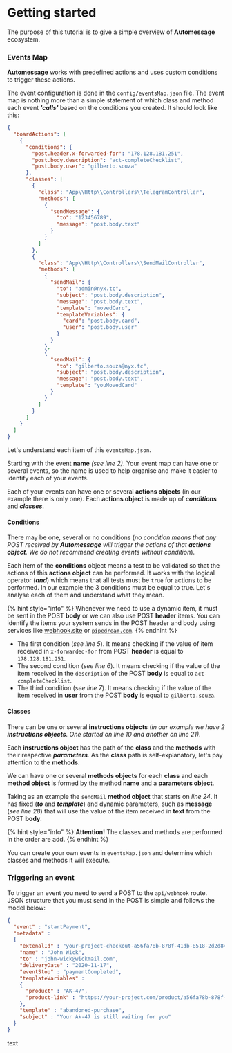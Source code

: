 # Getting started

The purpose of this tutorial is to give a simple overview of **Automessage** ecosystem.

### Events Map

**Automessage** works with predefined actions and uses custom conditions to trigger these actions.

The event configuration is done in the `config/eventsMap.json` file. The event map is nothing more than a simple statement of which class and method each event _**'calls'**_ based on the conditions you created. It should look like this:

```json
{
  "boardActions": [
    {
      "conditions": {
        "post.header.x-forwarded-for": "178.128.181.251",
        "post.body.description": "act-completeChecklist",
        "post.body.user": "gilberto.souza"
      },
      "classes": [
        {
          "class": "App\\Http\\Controllers\\TelegramController",
          "methods": [
            {
              "sendMessage": {
                "to": "123456789",
                "message": "post.body.text"
              }
            }
          ]
        },
        {
          "class": "App\\Http\\Controllers\\SendMailController",
          "methods": [
            {
              "sendMail": {
                "to": "admin@nyx.tc",
                "subject": "post.body.description",
                "message": "post.body.text",
                "template": "movedCard",
                "templateVariables": {
                  "card": "post.body.card",
                  "user": "post.body.user"
                }
              }
            },
            {
              "sendMail": {
                "to": "gilberto.souza@nyx.tc",
                "subject": "post.body.description",
                "message": "post.body.text",
                "template": "youMovedCard"
              }
            }
          ]
        }
      ]
    }
  ]
}
```

Let's understand each item of this `eventsMap.json`.

Starting with the event **name** _(see line 2)_. Your event map can have one or several events, so the name is used to help organise and make it easier to identify each of your events.

Each of your events can have one or several **actions objects** (in our example there is only one). Each **actions object** is made up of _**conditions**_ and _**classes**_.

#### Conditions

There may be one, several or no conditions (_no condition means that any POST received by **Automessage** will trigger the actions of that **actions object**. We do not recommend creating events without condition_).

Each item of the **conditions** object means a test to be validated so that the actions of this **actions object** can be performed. It works with the logical operator (_**and**_) which means that all tests must be `true` for actions to be performed. In our example the 3 conditions must be equal to true. Let's analyse each of them and understand what they mean.

{% hint style="info" %}
Whenever we need to use a dynamic item, it must be sent in the POST **body** or we can also use POST **header** items. You can identify the items your system sends in the POST header and body using services like [webhook.site](https://webhook.site) or [`pipedream.com`](https://pipedream.com).
{% endhint %}

* The first condition (_see line 5_). It means checking if the value of item received in `x-forwarded-for` from POST **header** is equal to `178.128.181.251`.
* The second condition (_see line 6_). It means checking if the value of the item received in the `description` of the POST **body** is equal to `act-completeChecklist`.
* The third condition (_see line 7_). It means checking if the value of the item received in **user** from the POST **body** is equal to `gilberto.souza`.

#### Classes

There can be one or several **instructions objects** (_in our example we have 2 **instructions objects**. One started on line 10 and another on line 21)_.

Each **instructions object** has the path of the **class** and the **methods** with their respective _**parameters**_. As the **class** path is self-explanatory, let's pay attention to the **methods**.

We can have one or several **methods objects** for each **class** and each **method object** is formed by the method **name** and a **parameters object**.

Taking as an example the `sendMail` **method object** that starts on _line 24_. It has fixed (_**to**_ and _**template**_) and dynamic parameters, such as **message** (_see line 28_) that will use the value of the item received in **text** from the POST **body**.



{% hint style="info" %}
**Attention!** The classes and methods are performed in the order are add.
{% endhint %}

You can create your own events in `eventsMap.json` and determine which classes and methods it will execute.

### Triggering an event

To trigger an event you need to send a POST to the `api/webhook` route. JSON structure that you must send in the POST is simple and follows the model below:

```json
{
  "event" : "startPayment",
  "metadata" :
  {
    "extenalId" : "your-project-checkout-a56fa78b-878f-41db-8518-2d2d842beAAs",
    "name" : "John Wick",
    "to" : "john-wick@wickmail.com",
    "deliveryDate" : "2020-11-17",
    "eventStop" : "paymentCompleted",
    "templateVariables" : 
    {
      "product" : "AK-47",
      "product-link" : "https://your-project.com/product/a56fa78b-878f-41db-8518-2d2d842beAAs"
    },
    "template" : "abandoned-purchase",
    "subject" : "Your Ak-47 is still waiting for you"
  }
}
```

text
